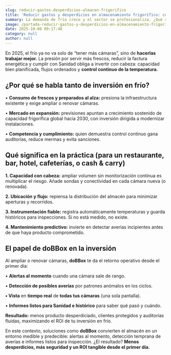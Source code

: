 ```yaml
---
slug: reducir-gastos-desperdicios-almacen-frigorifico
title: 'Reducir gastos y desperdicios en almacenamiento frigorífico: cómo traducir la tendencia global a tu cocina y cámaras'
summary: La demanda de frío crece y el sector se profesionaliza. ¿Qué significa “reducir gastos y desperdicios en almacenamiento frigorífico” para hostelería y alimentación? Detección, análisis y control para no romper la cadena de frío.
image: /portada-reducir-gastos-y-desperdicios-en-almacenamiento-frigorifico.png
date: 2025-10-08 09:17:48
category: null
author: null
---
```

En 2025, el frío ya no va solo de “tener más cámaras”, sino de **hacerlas trabajar mejor.** La presión por servir más frescos, reducir la factura energética y cumplir con Sanidad obliga a invertir con cabeza: capacidad bien planificada, flujos ordenados y **control continuo de la temperatura.** 





## ¿Por qué se habla tanto de inversión en frío?

•	**Consumo de frescos y preparados al alza:** presiona la infraestructura existente y exige ampliar o renovar cámaras. 

•	**Mercado en expansión:** previsiones apuntan a crecimiento sostenido de capacidad frigorífica global hacia 2030, con inversión dirigida a modernizar instalaciones.

•	**Competencia y cumplimiento:** quien demuestra control continuo gana auditorías, reduce mermas y evita sanciones.





## Qué significa en la práctica (para un restaurante, bar, hotel, cafeterías, o cash & carry)

**1.	Capacidad con cabeza:** ampliar volumen sin monitorización continua es multiplicar el riesgo. Añade sondas y conectividad en cada cámara nueva (o renovada).

**2.	Ubicación y flujo:** repiensa la distribución del almacén para minimizar aperturas y recorridos.

**3.	Instrumentación fiable:** registra automáticamente temperaturas y guarda históricos para inspecciones. Si no está medido, no existe.

**4.	Mantenimiento predictivo:** invierte en detectar averías incipientes antes de que haya producto comprometido. 





## El papel de doBBox en la inversión

Al ampliar o renovar cámaras, **doBBox** te da el retorno operativo desde el primer día:

•	**Alertas al momento** cuando una cámara sale de rango.

•	**Detección de posibles averías** por patrones anómalos en los ciclos.

**•	Vista** en **tiempo real** de **todas tus cámaras** (una sola pantalla).

•	**Informes listos para Sanidad e histórico** para saber qué pasó y cuándo.

**Resultado:** menos producto desperdiciado, clientes protegidos y auditorías fluidas, maximizando el ROI de tu inversión en frío.





En este contexto, soluciones como **doBBox** convierten el almacén en un entorno medible y predecible: alertas al momento, detección temprana de averías e informes listos para inspección. ¿El resultado? **Menos desperdicios, más seguridad y un ROI tangible desde el primer día.**




